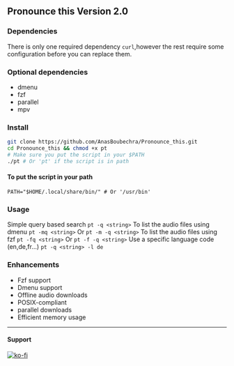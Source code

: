 ## Pronounce this Version 2.0

### Dependencies
There is only one required dependency `curl`,however the rest require some
configuration before you can replace them.

### Optional dependencies
* dmenu
* fzf
* parallel 
* mpv

### Install

```sh
git clone https://github.com/AnasBoubechra/Pronounce_this.git
cd Pronounce_this && chmod +x pt
# Make sure you put the script in your $PATH
./pt # Or 'pt' if the script is in path
```

#### To put the script in your path 
```
PATH="$HOME/.local/share/bin/" # Or '/usr/bin'
```
### Usage

Simple query based search `pt -q <string>`
To list the audio files using dmenu  `pt -mq <string>` Or `pt -m -q <string>`
To list the audio files using fzf  `pt -fq <string>` Or `pt -f -q <string>`
Use a specific language code (en,de,fr...) `pt -q <string> -l de`

### Enhancements

* Fzf support
* Dmenu support
* Offline audio downloads
* POSIX-compliant 
* parallel downloads 
* Efficient memory usage
---


#### Support
[![ko-fi](https://ko-fi.com/img/githubbutton_sm.svg)](https://ko-fi.com/Q5Q2EA2RO)
